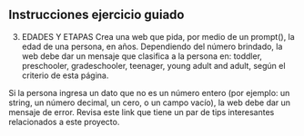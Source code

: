 ## Instrucciones ejercicio guiado

3. EDADES Y ETAPAS
Crea una web que pida, por medio de un prompt(), la edad de una persona, en años. Dependiendo del número brindado, la web debe dar un mensaje que clasifica a la persona en: toddler, preschooler, gradeschooler, teenager, young adult and adult, según el criterio de esta página.

Si la persona ingresa un dato que no es un número entero (por ejemplo: un string, un número decimal, un cero, o un campo vacío), la web debe dar un mensaje de error. Revisa este link que tiene un par de tips interesantes relacionados a este proyecto.


